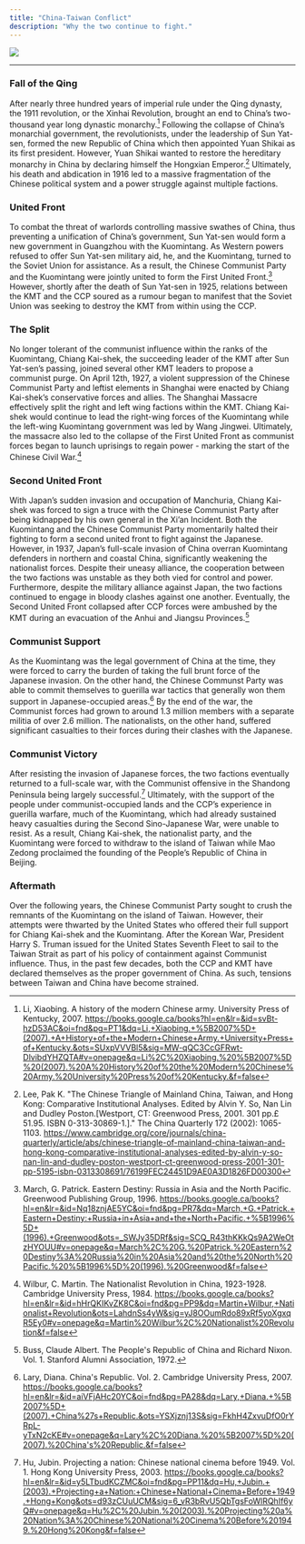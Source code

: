```yaml
---
title: "China-Taiwan Conflict"
description: "Why the two continue to fight."
---
```

![](https://i.ytimg.com/vi/ZxHWG4dwIoc/maxresdefault.jpg)

---
### Fall of the Qing
After nearly three hundred years of imperial rule under the Qing dynasty, the 1911 revolution, or the Xinhai Revolution, brought an end to China’s two-thousand year long dynastic monarchy.[^1] Following the collapse of China’s monarchial government, the revolutionists, under the leadership of Sun Yat-sen, formed the new Republic of China which then appointed Yuan Shikai as its first president. However, Yuan Shikai wanted to restore the hereditary monarchy in China by declaring himself the Hongxian Emperor.[^2] Ultimately, his death and abdication in 1916 led to a massive fragmentation of the Chinese political system and a power struggle against multiple factions. 

### United Front
To combat the threat of warlords controlling massive swathes of China, thus preventing a unification of China’s government, Sun Yat-sen would form a new government in Guangzhou with the Kuomintang. As Western powers refused to offer Sun Yat-sen military aid, he, and the Kuomintang, turned to the Soviet Union for assistance. As a result, the Chinese Communist Party and the Kuomintang were jointly united to form the First United Front.[^3] However, shortly after the death of Sun Yat-sen in 1925, relations between the KMT and the CCP soured as a rumour began to manifest that the Soviet Union was seeking to destroy the KMT from within using the CCP. 

### The Split
No longer tolerant of the communist influence within the ranks of the Kuomintang, Chiang Kai-shek, the succeeding leader of the KMT after Sun Yat-sen’s passing, joined several other KMT leaders to propose a communist purge. On April 12th, 1927, a violent suppression of the Chinese Communist Party and leftist elements in Shanghai were enacted by Chiang Kai-shek’s conservative forces and allies. The Shanghai Massacre effectively split the right and left wing factions within the KMT. Chiang Kai-shek would continue to lead the right-wing forces of the Kuomintang while the left-wing Kuomintang government was led by Wang Jingwei. Ultimately, the massacre also led to the collapse of the First United Front as communist forces began to launch uprisings to regain power - marking the start of the Chinese Civil War.[^4]

### Second United Front
With Japan’s sudden invasion and occupation of Manchuria, Chiang Kai-shek was forced to sign a truce with the Chinese Communist Party after being kidnapped by his own general in the Xi’an Incident. Both the Kuomintang and the Chinese Communist Party momentarily halted their fighting to form a second united front to fight against the Japanese. However, in 1937, Japan’s full-scale invasion of China overran Kuomintang defenders in northern and coastal China, significantly weakening the nationalist forces. Despite their uneasy alliance, the cooperation between the two factions was unstable as they both vied for control and power. Furthermore, despite the military alliance against Japan, the two factions continued to engage in bloody clashes against one another. Eventually, the Second United Front collapsed after CCP forces were ambushed by the KMT during an evacuation of the Anhui and Jiangsu Provinces.[^5]

### Communist Support
As the Kuomintang was the legal government of China at the time, they were forced to carry the burden of taking the full brunt force of the Japanese invasion. On the other hand, the Chinese Communst Party was able to commit themselves to guerilla war tactics that generally won them support in Japanese-occupied areas.[^6] By the end of the war, the Communist forces had grown to around 1.3 million members with a separate militia of over 2.6 million. The nationalists, on the other hand, suffered significant casualties to their forces during their clashes with the Japanese.

### Communist Victory
After resisting the invasion of Japanese forces, the two factions eventually returned to a full-scale war, with the Communist offensive in the Shandong Peninsula being largely successful.[^7] Ultimately, with the support of the people under communist-occupied lands and the CCP’s experience in guerilla warfare, much of the Kuomintang, which had already sustained heavy casualties during the Second Sino-Japanese War, were unable to resist. As a result, Chiang Kai-shek, the nationalist party, and the Kuomintang were forced to withdraw to the island of Taiwan while Mao Zedong proclaimed the founding of the People’s Republic of China in Beijing. 

### Aftermath
Over the following years, the Chinese Communist Party sought to crush the remnants of the Kuomintang on the island of Taiwan. However, their attempts were thwarted by the United States who offered their full support for Chiang Kai-shek and the Kuomintang. After the Korean War, President Harry S. Truman issued for the United States Seventh Fleet to sail to the Taiwan Strait as part of his policy of containment against Communist influence. Thus, in the past few decades, both the CCP and KMT have declared themselves as the proper government of China. As such, tensions between Taiwan and China have become strained.

[^1]: Li, Xiaobing. A history of the modern Chinese army. University Press of Kentucky, 2007.
https://books.google.ca/books?hl=en&lr=&id=svBt-hzD53AC&oi=fnd&pg=PT1&dq=Li,+Xiaobing.+%5B2007%5D+(2007).+A+History+of+the+Modern+Chinese+Army.+University+Press+of+Kentucky.&ots=SUxpVVVBl5&sig=MW-qQC3CcGFRwt-DlvibdYHZQTA#v=onepage&q=Li%2C%20Xiaobing.%20%5B2007%5D%20(2007).%20A%20History%20of%20the%20Modern%20Chinese%20Army.%20University%20Press%20of%20Kentucky.&f=false

[^2]:Lee, Pak K. "The Chinese Triangle of Mainland China, Taiwan, and Hong Kong: Comparative Institutional Analyses. Edited by Alvin Y. So, Nan Lin and Dudley Poston.[Westport, CT: Greenwood Press, 2001. 301 pp.£ 51.95. ISBN 0-313-30869-1.]." The China Quarterly 172 (2002): 1065-1103.
https://www.cambridge.org/core/journals/china-quarterly/article/abs/chinese-triangle-of-mainland-china-taiwan-and-hong-kong-comparative-institutional-analyses-edited-by-alvin-y-so-nan-lin-and-dudley-poston-westport-ct-greenwood-press-2001-301-pp-5195-isbn-0313308691/76199FEC24451D9AE0A3D1826FD00300

[^3]:March, G. Patrick. Eastern Destiny: Russia in Asia and the North Pacific. Greenwood Publishing Group, 1996.
https://books.google.ca/books?hl=en&lr=&id=Nq18znjAE5YC&oi=fnd&pg=PR7&dq=March,+G.+Patrick.+Eastern+Destiny:+Russia+in+Asia+and+the+North+Pacific.+%5B1996%5D+(1996).+Greenwood&ots=_SWJy35DRf&sig=SCQ_R43thKKkQs9A2WeOtzHYOUU#v=onepage&q=March%2C%20G.%20Patrick.%20Eastern%20Destiny%3A%20Russia%20in%20Asia%20and%20the%20North%20Pacific.%20%5B1996%5D%20(1996).%20Greenwood&f=false

[^4]:Wilbur, C. Martin. The Nationalist Revolution in China, 1923-1928. Cambridge University Press, 1984.
https://books.google.ca/books?hl=en&lr=&id=hHrQKIKvZK8C&oi=fnd&pg=PP9&dq=Martin+Wilbur,+Nationalist+Revolution&ots=LahdnSs4yW&sig=yJ8OOumRdo89xRf5yoXgxqR5Ey0#v=onepage&q=Martin%20Wilbur%2C%20Nationalist%20Revolution&f=false

[^5]:Buss, Claude Albert. The People's Republic of China and Richard Nixon. Vol. 1. Stanford Alumni Association, 1972.

[^6]:Lary, Diana. China's Republic. Vol. 2. Cambridge University Press, 2007.
https://books.google.ca/books?hl=en&lr=&id=aiVFjAHc20YC&oi=fnd&pg=PA28&dq=Lary,+Diana.+%5B2007%5D+(2007).+China%27s+Republic.&ots=YSXjznj13S&sig=FkhH4ZxvuDfO0rYRpL-yTxN2cKE#v=onepage&q=Lary%2C%20Diana.%20%5B2007%5D%20(2007).%20China's%20Republic.&f=false

[^7]:Hu, Jubin. Projecting a nation: Chinese national cinema before 1949. Vol. 1. Hong Kong University Press, 2003.
https://books.google.ca/books?hl=en&lr=&id=y5LTbudKCZMC&oi=fnd&pg=PP11&dq=Hu,+Jubin.+(2003).+Projecting+a+Nation:+Chinese+National+Cinema+Before+1949.+Hong+Kong&ots=d93zCUuUCM&sig=6_vR3bRvU5QbTgsFoWlRQhIf6yQ#v=onepage&q=Hu%2C%20Jubin.%20(2003).%20Projecting%20a%20Nation%3A%20Chinese%20National%20Cinema%20Before%201949.%20Hong%20Kong&f=false
